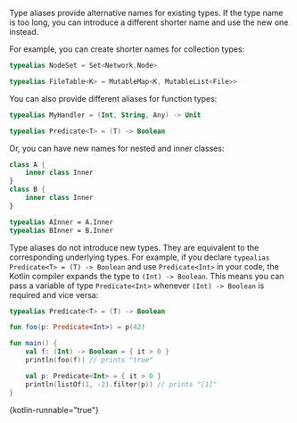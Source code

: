 [//]: # (title: Type aliases)

Type aliases provide alternative names for existing types.
If the type name is too long, you can introduce a different shorter name and use the new one instead.

For example, you can create shorter names for collection types:

```kotlin
typealias NodeSet = Set<Network.Node>

typealias FileTable<K> = MutableMap<K, MutableList<File>>
```

You can also provide different aliases for function types:

```kotlin
typealias MyHandler = (Int, String, Any) -> Unit

typealias Predicate<T> = (T) -> Boolean
```

Or, you can have new names for nested and inner classes:

```kotlin
class A {
    inner class Inner
}
class B {
    inner class Inner
}

typealias AInner = A.Inner
typealias BInner = B.Inner
```

Type aliases do not introduce new types.
They are equivalent to the corresponding underlying types.
For example, if you declare `typealias Predicate<T> = (T) -> Boolean` and use `Predicate<Int>` in your code, the Kotlin compiler expands the type to `(Int) -> Boolean`.
This means you can pass a variable of type `Predicate<Int>` whenever `(Int) -> Boolean` is required and vice versa:

```kotlin
typealias Predicate<T> = (T) -> Boolean

fun foo(p: Predicate<Int>) = p(42)

fun main() {
    val f: (Int) -> Boolean = { it > 0 }
    println(foo(f)) // prints "true"

    val p: Predicate<Int> = { it > 0 }
    println(listOf(1, -2).filter(p)) // prints "[1]"
}
```
{kotlin-runnable="true"}

